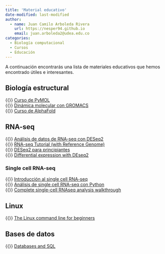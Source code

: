 ```yaml
---
title: 'Material educativo'
date-modified: last-modified
author:
  - name: Juan Camilo Arboleda Rivera
    url: https://nesper94.github.io
    email: juan.arboleda2@udea.edu.co
categories:
  - Biología computacional
  - Cursos
  - Educación
---
```


A continuación encontrarás una lista de materiales educativos que hemos
encontrado útiles e interesantes.

## Biología estructural

{{<fa brands youtube>}} [Curso de PyMOL](https://youtu.be/2UJ9_cADkek)\
{{<fa globe>}} [Dinámica molecular con GROMACS](http://www.mdtutorials.com/gmx/)\
{{<fa globe>}} [Curso de
AlphaFold](https://www.ebi.ac.uk/training/online/courses/alphafold/)

## RNA-seq

{{<fa globe>}} [Análisis de datos de RNA-seq con DESeq2](https://bioconductor.org/packages/devel/bioc/vignettes/DESeq2/inst/doc/DESeq2.html)\
{{<fa globe>}} [RNA-seq Tutorial (with Reference Genome)](https://bioinformatics.uconn.edu/resources-and-events/tutorials-2/rna-seq-tutorial-with-reference-genome/)\
{{<fa brands youtube>}} [DESeq2 para principiantes](https://www.youtube.com/watch?v=0b24mpzM_5M)\
{{<fa globe>}} [Differential expression with DEseq2](https://genviz.org/module-04-expression/0004/02/01/DifferentialExpression/)

### Single cell RNA-seq

{{<fa brands youtube>}} [Introducción al single cell RNA-seq](https://youtu.be/_ND6pEsf5Kg)\
{{<fa brands youtube>}} [Análisis de single cell RNA-seq con Python](https://youtu.be/jwSPTgF9ESQ)\
{{<fa brands youtube>}} [Complete single-cell RNAseq analysis walkthrough](https://youtu.be/uvyG9yLuNSE)

## Linux

{{<fa globe>}} [The Linux command line for beginners](https://ubuntu.com/tutorials/command-line-for-beginners)

## Bases de datos

{{<fa globe>}} [Databases and SQL](https://swcarpentry.github.io/sql-novice-survey/)
